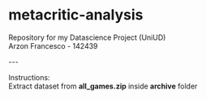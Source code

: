 # metacritic-analysis

<p>
Repository for my Datascience Project (UniUD) <br>
Arzon Francesco - 142439
</p>
---

Instructions: <br>
Extract dataset from **all_games.zip** inside **archive** folder
